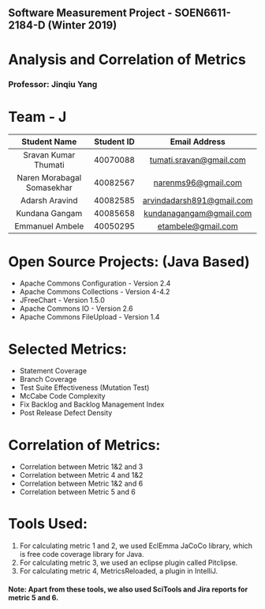 ## Software Measurement Project - SOEN6611-2184-D (Winter 2019)
# Analysis and Correlation of Metrics
### Professor: Jinqiu Yang

# Team - J
|Student Name              |Student ID   |Email Address            |
|:------------------------:|:-----------:|:-----------------------:|
| Sravan Kumar Thumati     | 40070088    |tumati.sravan@gmail.com  |
|Naren Morabagal Somasekhar|40082567     |narenms96@gmail.com      |  
|Adarsh Aravind            |40082585     |arvindadarsh891@gmail.com|
|Kundana Gangam            |40085658     |kundanagangam@gmail.com  |
|Emmanuel Ambele           |40050295     |etambele@gmail.com       |

# Open Source Projects: (Java Based)
* Apache Commons Configuration - Version 2.4 
* Apache Commons Collections - Version 4-4.2 
* JFreeChart - Version 1.5.0 
* Apache Commons IO - Version 2.6 
* Apache Commons FileUpload - Version 1.4 

# Selected Metrics:
- Statement Coverage
- Branch Coverage
- Test Suite Effectiveness (Mutation Test)
- McCabe Code Complexity
- Fix Backlog and Backlog Management Index
- Post Release Defect Density

# Correlation of Metrics:
+ Correlation between Metric 1&2 and 3
+ Correlation between Metric 4 and 1&2
+ Correlation between Metric 1&2 and 6
+ Correlation between Metric 5 and 6

# Tools Used:
1. For calculating metric 1 and 2, we used EclEmma JaCoCo library, which is free code coverage library for Java.
2. For calculating metric 3, we used an eclipse plugin called Pitclipse.
3. For calculating metric 4, MetricsReloaded, a plugin in IntelliJ.

#### Note: Apart from these tools, we also used SciTools and Jira reports for metric 5 and 6.
